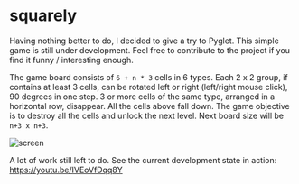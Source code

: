 # squarely
Having nothing better to do, I decided to give a try to Pyglet. This simple game is still under development.
Feel free to contribute to the project if you find it funny / interesting enough.

The game board consists of `6 + n * 3` cells in 6 types. Each 2 x 2 group, if contains at least 3 cells, can be rotated 
left or right (left/right mouse click), 90 degrees in one step. 3 or more cells of the same type, arranged in 
a horizontal row, disappear. All the cells above fall down. The game objective is to destroy all the cells and unlock 
the next level. Next board size will be `n+3 x n+3`.

![screen](http://nwg.pl/squarely/wiki/screen.png)

A lot of work still left to do. See the current development state in action: https://youtu.be/IVEoVfDqq8Y
